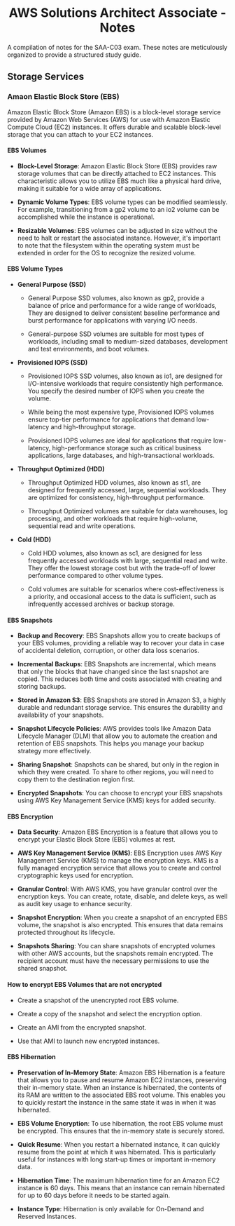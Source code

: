 <h1 align="center">
  AWS Solutions Architect Associate - Notes
</h1>

A compilation of notes for the SAA-C03 exam. These notes are meticulously organized to provide a structured study guide.

## Storage Services

### Amaon Elastic Block Store (EBS)

Amazon Elastic Block Store (Amazon EBS) is a block-level storage service provided by Amazon Web Services (AWS) for use with Amazon Elastic 
Compute Cloud (EC2) instances. It offers durable and scalable block-level storage that you can attach to your EC2 instances.

#### EBS Volumes

 - **Block-Level Storage**: Amazon Elastic Block Store (EBS) provides raw storage volumes that can be directly attached to EC2 instances. This
   characteristic allows you to utilize EBS much like a physical hard drive, making it suitable for a wide array of applications.

- **Dynamic Volume Types**: EBS volume types can be modified seamlessly. For example, transitioning from a gp2 volume to an io2 volume can
  be accomplished while the instance is operational.

- **Resizable Volumes**: EBS volumes can be adjusted in size without the need to halt or restart the associated instance. However, it's
  important to note that the filesystem within the operating system must be extended in order for the OS to recognize the resized volume.

#### EBS Volume Types

 -  **General Purpose (SSD)**
   
      - General Purpose SSD volumes, also known as gp2, provide a balance of price and performance for a wide range of workloads, They are designed to deliver consistent baseline
      performance and burst performance for applications with varying I/O needs.
  
    - General-purpose SSD volumes are suitable for most types of workloads, including small to medium-sized databases, development and test environments, and boot volumes.

  -  **Provisioned IOPS (SSD)**
   
      - Provisioned IOPS SSD volumes, also known as io1, are designed for I/O-intensive workloads that require consistently high performance. You specify the desired number
        of IOPS when you create the volume.
  
      - While being the most expensive type, Provisioned IOPS volumes ensure top-tier performance for applications that demand low-latency and high-throughput storage. 
   
      - Provisioned IOPS volumes are ideal for applications that require low-latency, high-performance storage such as critical business applications, large databases,
        and high-transactional workloads.

  -  **Throughput Optimized (HDD)**
   
      - Throughput Optimized HDD volumes, also known as st1, are designed for frequently accessed, large, sequential workloads. They are optimized for consistency,
        high-throughput performance.
  
      - Throughput Optimized volumes are suitable for data warehouses, log processing, and other workloads that require high-volume, sequential read and write operations.

  -  **Cold (HDD)**
   
      - Cold HDD volumes, also known as sc1, are designed for less frequently accessed workloads with large, sequential read and write. They offer the lowest storage cost but with
        the trade-off of lower performance compared to other volume types.
  
      - Cold volumes are suitable for scenarios where cost-effectiveness is a priority, and occasional access to the data is sufficient, such as infrequently accessed archives or
        backup storage.

#### EBS Snapshots

 - **Backup and Recovery**: EBS Snapshots allow you to create backups of your EBS volumes, providing a reliable way to recover your data in case of accidental deletion, corruption,
   or other data loss scenarios.

 - **Incremental Backups**: EBS Snapshots are incremental, which means that only the blocks that have changed since the last snapshot are copied. This reduces both time and costs
   associated with creating and storing backups.
   
 - **Stored in Amazon S3**: EBS Snapshots are stored in Amazon S3, a highly durable and redundant storage service. This ensures the durability and availability of your snapshots.

 - **Snapshot Lifecycle Policies**: AWS provides tools like Amazon Data Lifecycle Manager (DLM) that allow you to automate the creation and retention of EBS snapshots. This helps you
   manage your backup strategy more effectively.

 - **Sharing Snapshot**: Snapshots can be shared, but only in the region in which they were created. To share to other regions, you will need to copy them to the destination region first.
   
 - **Encrypted Snapshots**: You can choose to encrypt your EBS snapshots using AWS Key Management Service (KMS) keys for added security.

#### EBS Encryption

 - **Data Security**: Amazon EBS Encryption is a feature that allows you to encrypt your Elastic Block Store (EBS) volumes at rest.

 - **AWS Key Management Service (KMS)**: EBS Encryption uses AWS Key Management Service (KMS) to manage the encryption keys. KMS is a fully managed encryption service that allows
   you to create and control cryptographic keys used for encryption.

 - **Granular Control**: With AWS KMS, you have granular control over the encryption keys. You can create, rotate, disable, and delete keys, as well as audit key usage to enhance security.

 - **Snapshot Encryption**: When you create a snapshot of an encrypted EBS volume, the snapshot is also encrypted. This ensures that data remains protected throughout its lifecycle.

 - **Snapshots Sharing**: You can share snapshots of encrypted volumes with other AWS accounts, but the snapshots remain encrypted. The recipient account must have the necessary
   permissions to use the shared snapshot.

#### How to encrypt EBS Volumes that are not encrypted

 - Create a snapshot of the unencrypted root EBS volume.

 - Create a copy of the snapshot and select the encryption option.

 - Create an AMI from the encrypted snapshot.

 - Use that AMI to launch new encrypted instances.

#### EBS Hibernation

 - **Preservation of In-Memory State**: Amazon EBS Hibernation is a feature that allows you to pause and resume Amazon EC2 instances, preserving their in-memory state. When 
an instance is hibernated, the contents of its RAM are written to the associated EBS root volume. This enables you to quickly restart the instance in the same state it
was in when it was hibernated.

 - **EBS Volume Encryption**: To use hibernation, the root EBS volume must be encrypted. This ensures that the in-memory state is securely stored.

 - **Quick Resume**: When you restart a hibernated instance, it can quickly resume from the point at which it was hibernated. This is particularly useful for instances with 
long start-up times or important in-memory data.

 - **Hibernation Time**: The maximum hibernation time for an Amazon EC2 instance is 60 days. This means that an instance can remain hibernated for up to 60 days before it needs to be 
started again.

 - **Instance Type**: Hibernation is only available for On-Demand and Reserved Instances.

  
  
